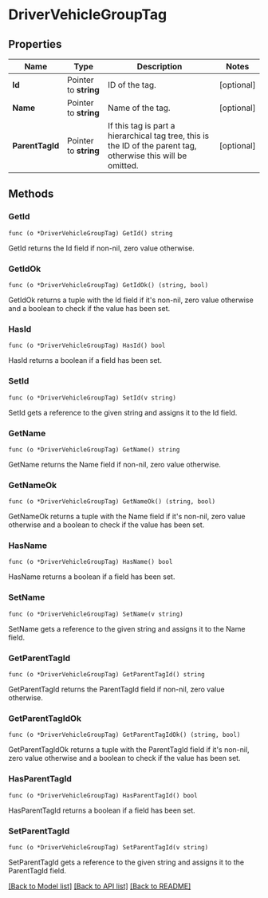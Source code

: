 # DriverVehicleGroupTag

## Properties

Name | Type | Description | Notes
------------ | ------------- | ------------- | -------------
**Id** | Pointer to **string** | ID of the tag. | [optional] 
**Name** | Pointer to **string** | Name of the tag. | [optional] 
**ParentTagId** | Pointer to **string** | If this tag is part a hierarchical tag tree, this is the ID of the parent tag, otherwise this will be omitted. | [optional] 

## Methods

### GetId

`func (o *DriverVehicleGroupTag) GetId() string`

GetId returns the Id field if non-nil, zero value otherwise.

### GetIdOk

`func (o *DriverVehicleGroupTag) GetIdOk() (string, bool)`

GetIdOk returns a tuple with the Id field if it's non-nil, zero value otherwise
and a boolean to check if the value has been set.

### HasId

`func (o *DriverVehicleGroupTag) HasId() bool`

HasId returns a boolean if a field has been set.

### SetId

`func (o *DriverVehicleGroupTag) SetId(v string)`

SetId gets a reference to the given string and assigns it to the Id field.

### GetName

`func (o *DriverVehicleGroupTag) GetName() string`

GetName returns the Name field if non-nil, zero value otherwise.

### GetNameOk

`func (o *DriverVehicleGroupTag) GetNameOk() (string, bool)`

GetNameOk returns a tuple with the Name field if it's non-nil, zero value otherwise
and a boolean to check if the value has been set.

### HasName

`func (o *DriverVehicleGroupTag) HasName() bool`

HasName returns a boolean if a field has been set.

### SetName

`func (o *DriverVehicleGroupTag) SetName(v string)`

SetName gets a reference to the given string and assigns it to the Name field.

### GetParentTagId

`func (o *DriverVehicleGroupTag) GetParentTagId() string`

GetParentTagId returns the ParentTagId field if non-nil, zero value otherwise.

### GetParentTagIdOk

`func (o *DriverVehicleGroupTag) GetParentTagIdOk() (string, bool)`

GetParentTagIdOk returns a tuple with the ParentTagId field if it's non-nil, zero value otherwise
and a boolean to check if the value has been set.

### HasParentTagId

`func (o *DriverVehicleGroupTag) HasParentTagId() bool`

HasParentTagId returns a boolean if a field has been set.

### SetParentTagId

`func (o *DriverVehicleGroupTag) SetParentTagId(v string)`

SetParentTagId gets a reference to the given string and assigns it to the ParentTagId field.


[[Back to Model list]](../README.md#documentation-for-models) [[Back to API list]](../README.md#documentation-for-api-endpoints) [[Back to README]](../README.md)


